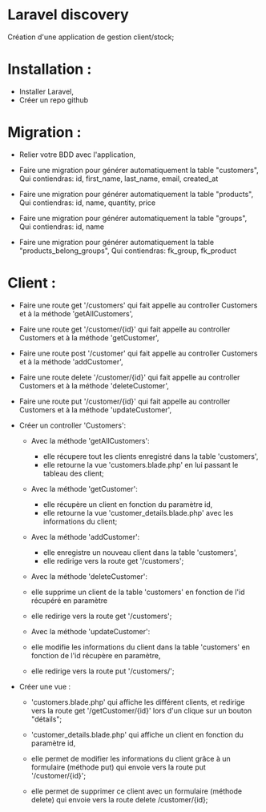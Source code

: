 # Laravel discovery

Création d'une application de gestion client/stock;

# Installation :

- Installer Laravel,
- Créer un repo github

#  Migration :

- Relier votre BDD avec l'application,

- Faire une migration pour générer automatiquement la table "customers",
Qui contiendras: id, first_name, last_name, email, created_at

- Faire une migration pour générer automatiquement la table "products",
Qui contiendras: id, name, quantity, price

- Faire une migration pour générer automatiquement la table "groups",
Qui contiendras: id, name

- Faire une migration pour générer automatiquement la table "products_belong_groups",
Qui contiendras: fk_group, fk_product

# Client :

- Faire une route get '/customers' qui fait appelle au controller Customers et à la méthode 'getAllCustomers',

- Faire une route get '/customer/{id}' qui fait appelle au controller Customers et à la méthode 'getCustomer',

- Faire une route post '/customer' qui fait appelle au controller Customers et à la méthode 'addCustomer',

- Faire une route delete '/customer/{id}' qui fait appelle au controller Customers et à la méthode 'deleteCustomer',

- Faire une route put '/customer/{id}' qui fait appelle au controller Customers et à la méthode 'updateCustomer',

- Créer un controller 'Customers':

  - Avec la méthode 'getAllCustomers':
    - elle récupere tout les clients enregistré dans la table 'customers',
    - elle retourne la vue 'customers.blade.php' en lui passant le tableau des client;

  - Avec la méthode 'getCustomer':
    - elle récupère un client en fonction du paramètre id,
    - elle retourne la vue 'customer_details.blade.php' avec les informations du client;

  - Avec la méthode 'addCustomer':
    - elle enregistre un nouveau client dans la table 'customers',
    - elle redirige vers la route get '/customers';

  - Avec la méthode 'deleteCustomer':
   - elle supprime un client de la table 'customers' en fonction de l'id récupéré en paramètre
   - elle redirige vers la route get '/customers';

  - Avec la méthode 'updateCustomer':
   - elle modifie les informations du client dans la table 'customers' en fonction de l'id récupère en paramètre,
   - elle redirige vers la route put '/customers/';

- Créer une vue :
  - 'customers.blade.php' qui affiche les différent clients, et redirige vers la route get '/getCustomer/{id}' lors d'un clique sur un bouton "détails";

  - 'customer_details.blade.php' qui affiche un client en fonction du paramètre id,
  - elle permet de modifier les informations du client grâce à un formulaire (méthode put) qui envoie vers la route put '/customer/{id}';
  - elle permet de supprimer ce client avec un formulaire (méthode delete) qui envoie vers la route delete /customer/{id};
